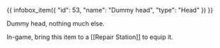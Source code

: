 {{ infobox_item({
	"id": 53,
	"name": "Dummy head",
	"type": "Head"
}) }}

Dummy head, nothing much else.

In-game, bring this item to a [[Repair Station]] to equip it.

